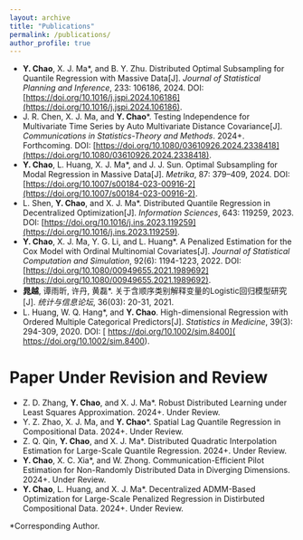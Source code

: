 ```yaml
---
layout: archive
title: "Publications"
permalink: /publications/
author_profile: true
---
```

- **Y. Chao**, X. J. Ma\*, and B. Y. Zhu. Distributed Optimal Subsampling for Quantile Regression with Massive Data[J]. _Journal of Statistical Planning and Inference_, 233: 106186, 2024. DOI: [https://doi.org/10.1016/j.jspi.2024.106186](https://doi.org/10.1016/j.jspi.2024.106186).
- J. R. Chen, X. J. Ma, and **Y. Chao**\*. Testing Independence for Multivariate Time Series by Auto Multivariate Distance Covariance[J].  _Communications in Statistics-Theory and Methods_. 2024+. Forthcoming. DOI: [https://doi.org/10.1080/03610926.2024.2338418](https://doi.org/10.1080/03610926.2024.2338418).
- **Y. Chao**, L. Huang, X. J. Ma\*, and J. J. Sun. Optimal Subsampling for Modal Regression in Massive Data[J]. _Metrika_, 87: 379–409, 2024. DOI: [https://doi.org/10.1007/s00184-023-00916-2](https://doi.org/10.1007/s00184-023-00916-2).
- L. Shen, **Y. Chao**, and X. J. Ma\*. Distributed Quantile Regression in Decentralized Optimization[J]. _Information Sciences_, 643: 119259, 2023. DOI: [https://doi.org/10.1016/j.ins.2023.119259](https://doi.org/10.1016/j.ins.2023.119259).
- **Y. Chao**, X. J. Ma, Y. G. Li, and L. Huang\*. A Penalized Estimation for the Cox Model with Ordinal Multinomial Covariates[J]. *Journal of Statistical Computation and Simulation*, 92(6): 1194-1223, 2022. DOI: [https://doi.org/10.1080/00949655.2021.1989692](https://doi.org/10.1080/00949655.2021.1989692).
- **晁越**, 谭雨昕, 许丹, 黄磊\*. 关于含顺序类别解释变量的Logistic回归模型研究[J]. *统计与信息论坛*, 36(03): 20-31, 2021. 
- L. Huang, W. Q. Hang\*, and **Y. Chao**. High-dimensional Regression with Ordered Multiple Categorical Predictors[J]. *Statistics in Medicine*, 39(3): 294-309, 2020. DOI: [ https://doi.org/10.1002/sim.8400]( https://doi.org/10.1002/sim.8400).


Paper Under Revision and Review
======
- Z. D. Zhang, **Y. Chao**, and X. J. Ma\*. Robust Distributed Learning under Least Squares Approximation.  2024+. Under Review.
- Y. Z. Zhao, X. J. Ma, and **Y. Chao**\*. Spatial Lag Quantile Regression in Compositional Data.  2024+. Under Review.
- Z. Q. Qin, **Y. Chao**, and X. J. Ma\*. Distributed Quadratic Interpolation Estimation for Large-Scale Quantile Regression.  2024+. Under Review.
- **Y. Chao**, X. C. Xia\*, and W. Zhong. Communication-Efficient Pilot Estimation for Non-Randomly Distributed Data in Diverging Dimensions.  2024+. Under Review.
- **Y. Chao**, L. Huang, and X. J. Ma\*. Decentralized ADMM-Based Optimization for Large-Scale Penalized Regression in Distirbuted Compositional Data.  2024+. Under Review. 




\*Corresponding Author.
   

